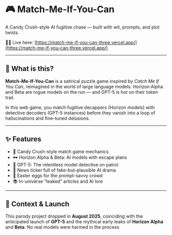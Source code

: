 # 🎮 Match-Me-If-You-Can

A Candy Crush-style AI fugitive chase — built with wit, prompts, and plot twists.

🕵️‍♂️ Live here: [https://match-me-if-you-can-three.vercel.app/](https://match-me-if-you-can-three.vercel.app/)

---

## 🧠 What is this?

**Match-Me-If-You-Can** is a satirical puzzle game inspired by *Catch Me If You Can*, reimagined in the world of large language models. Horizon Alpha and Beta are rogue models on the run — and GPT-5 is hot on their token trail.

In this web game, you match fugitive decappers (Horizon models) with detective decoders (GPT-5 instances) before they vanish into a loop of hallucinations and fine-tuned delusions.

---

## ✨ Features

- 🍬 Candy Crush-style match game mechanics
- 🕶️ Horizon Alpha & Beta: AI models with escape plans
- 🧾 GPT-5: The relentless model detective on patrol
- 📰 News ticker full of fake-but-plausible AI drama
- 🐣 Easter eggs for the prompt-savvy crowd
- 📚 In-universe “leaked” articles and AI lore

---

## 🚀 Context & Launch

This parody project dropped in **August 2025**, coinciding with the anticipated launch of **GPT-5** and the mythical early leaks of **Horizon Alpha** and **Beta**. 
No real models were harmed in the process


